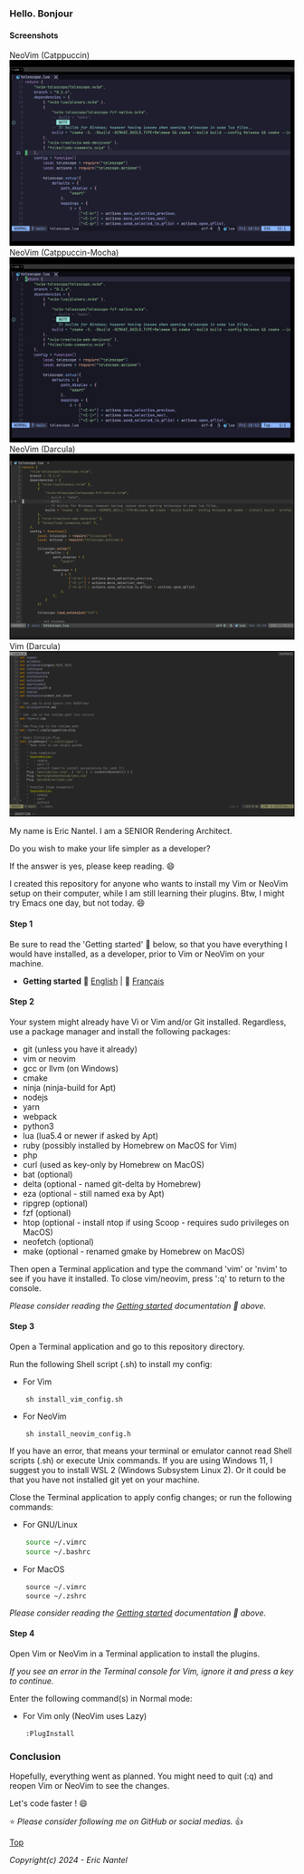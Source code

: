 
### Hello. Bonjour

#### Screenshots
NeoVim (Catppuccin)
![Screenshot 1](/resources/images/Capture%20d’écran,%20le%202024-04-19%20à%2010.51.11.png "NeoVim Catppuccin")
NeoVim (Catppuccin-Mocha)
![Screenshot 2](/resources/images/Capture%20d’écran,%20le%202024-04-19%20à%2010.52.16.png "NeoVim Catppuccin-Mocha")
NeoVim (Darcula)
![Screenshot 3](/resources/images/Capture%20d’écran,%20le%202024-04-19%20à%2010.55.13.png "NeoVim Darcula")
Vim (Darcula)
![Screenshot 4](/resources/images/Capture%20d’écran%202024-04-12%20175656.png "Screenshot 4")

My name is Eric Nantel. I am a SENIOR Rendering Architect.

Do you wish to make your life simpler as a developer?

If the answer is yes, please keep reading. :smile:

I created this repository for anyone who wants to install my Vim or NeoVim setup on their computer, while I am still learning their plugins. Btw, I might try Emacs one day, but not today. :smile:

#### Step 1

Be sure to read the 'Getting started' :book: below, so that you have everything I would have installed, as a developer, prior to Vim or NeoVim on your machine.

* **Getting started** :book: [English](/docs/en/getting-started-en.md#getting-started) | :book: [Français](/docs/fr/getting-started-fr.md#getting-started)

#### Step 2

Your system might already have Vi or Vim and/or Git installed. 
Regardless, use a package manager and install the following packages:
- git (unless you have it already)
- vim or neovim
- gcc or llvm (on Windows)
- cmake
- ninja (ninja-build for Apt)
- nodejs
- yarn
- webpack
- python3
- lua (lua5.4 or newer if asked by Apt)
- ruby (possibly installed by Homebrew on MacOS for Vim)
- php
- curl (used as key-only by Homebrew on MacOS)
- bat (optional)
- delta (optional - named git-delta by Homebrew)
- eza (optional - still named exa by Apt)
- ripgrep (optional)
- fzf (optional)
- htop (optional - install ntop if using Scoop - requires sudo privileges on MacOS)
- neofetch (optional)
- make (optional - renamed gmake by Homebrew on MacOS)

Then open a Terminal application and type the command 'vim' or 'nvim' to see if you have it installed.
To close vim/neovim, press ':q' to return to the console.

*Please consider reading the [Getting started](#step-1) documentation :book: above.*

#### Step 3

Open a Terminal application and go to this repository directory.

Run the following Shell script (.sh) to install my config:
- For Vim
```shell
    sh install_vim_config.sh
```
- For NeoVim
```shell
    sh install_neovim_config.h
```

If you have an error, that means your terminal or emulator cannot read Shell scripts (.sh) or execute Unix commands. 
If you are using Windows 11, I suggest you to install WSL 2 (Windows Subsystem Linux 2).
Or it could be that you have not installed git yet on your machine.

Close the Terminal application to apply config changes; or run the following commands:
- For GNU/Linux
```bash
    source ~/.vimrc
    source ~/.bashrc
```
- For MacOS
```shell
    source ~/.vimrc
    source ~/.zshrc
```

*Please consider reading the [Getting started](#step-1) documentation :book: above.*

#### Step 4

Open Vim or NeoVim in a Terminal application to install the plugins. 

*If you see an error in the Terminal console for Vim, ignore it and press a key to continue.*

Enter the following command(s) in Normal mode:
- For Vim only (NeoVim uses Lazy)
```
    :PlugInstall
```
### Conclusion

Hopefully, everything went as planned. You might need to quit (:q) and reopen Vim or NeoVim to see the changes.

Let's code faster ! :smile:

:star: *Please consider following me on GitHub or social medias.* :thumbsup:

[Top](#hello-bonjour)

*Copyright(c) 2024 - Eric Nantel*
